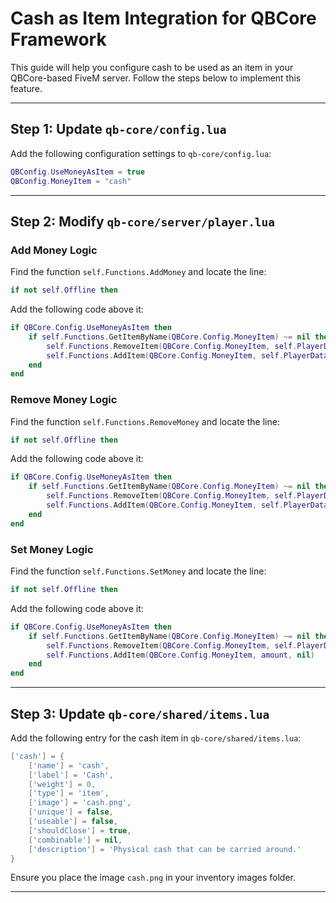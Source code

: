 # Cash as Item Integration for QBCore Framework

This guide will help you configure cash to be used as an item in your QBCore-based FiveM server. Follow the steps below to implement this feature.

---

## Step 1: Update `qb-core/config.lua`

Add the following configuration settings to `qb-core/config.lua`:

```lua
QBConfig.UseMoneyAsItem = true
QBConfig.MoneyItem = "cash"
```

---

## Step 2: Modify `qb-core/server/player.lua`

### Add Money Logic
Find the function `self.Functions.AddMoney` and locate the line:

```lua
if not self.Offline then
```

Add the following code above it:

```lua
if QBCore.Config.UseMoneyAsItem then
    if self.Functions.GetItemByName(QBCore.Config.MoneyItem) ~= nil then
        self.Functions.RemoveItem(QBCore.Config.MoneyItem, self.PlayerData.money[moneytype] - amount, nil)
        self.Functions.AddItem(QBCore.Config.MoneyItem, self.PlayerData.money[moneytype], nil)
    end
end
```

### Remove Money Logic
Find the function `self.Functions.RemoveMoney` and locate the line:

```lua
if not self.Offline then
```

Add the following code above it:

```lua
if QBCore.Config.UseMoneyAsItem then
    if self.Functions.GetItemByName(QBCore.Config.MoneyItem) ~= nil then
        self.Functions.RemoveItem(QBCore.Config.MoneyItem, self.PlayerData.money[moneytype] + amount, nil)
        self.Functions.AddItem(QBCore.Config.MoneyItem, self.PlayerData.money[moneytype], nil)
    end
end
```

### Set Money Logic
Find the function `self.Functions.SetMoney` and locate the line:

```lua
if not self.Offline then
```

Add the following code above it:

```lua
if QBCore.Config.UseMoneyAsItem then
    if self.Functions.GetItemByName(QBCore.Config.MoneyItem) ~= nil then
        self.Functions.RemoveItem(QBCore.Config.MoneyItem, self.PlayerData.money[moneytype], nil)
        self.Functions.AddItem(QBCore.Config.MoneyItem, amount, nil)
    end
end
```

---

## Step 3: Update `qb-core/shared/items.lua`

Add the following entry for the cash item in `qb-core/shared/items.lua`:

```lua
['cash'] = {
    ['name'] = 'cash',
    ['label'] = 'Cash',
    ['weight'] = 0,
    ['type'] = 'item',
    ['image'] = 'cash.png',
    ['unique'] = false,
    ['useable'] = false,
    ['shouldClose'] = true,
    ['combinable'] = nil,
    ['description'] = 'Physical cash that can be carried around.'
}
```

Ensure you place the image `cash.png` in your inventory images folder.

---
